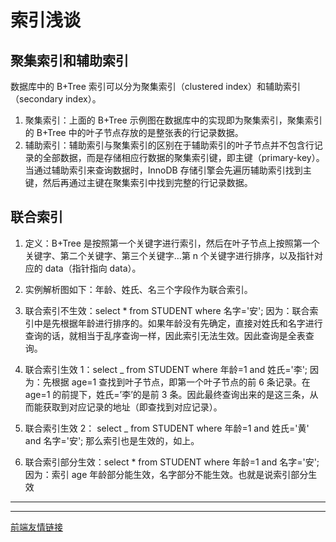 # 索引浅谈

## 聚集索引和辅助索引

数据库中的 B+Tree 索引可以分为聚集索引（clustered index）和辅助索引（secondary index）。

1. 聚集索引：上面的 B+Tree 示例图在数据库中的实现即为聚集索引，聚集索引的 B+Tree 中的叶子节点存放的是整张表的行记录数据。
2. 辅助索引：辅助索引与聚集索引的区别在于辅助索引的叶子节点并不包含行记录的全部数据，而是存储相应行数据的聚集索引键，即主键（primary-key）。当通过辅助索引来查询数据时，InnoDB 存储引擎会先遍历辅助索引找到主键，然后再通过主键在聚集索引中找到完整的行记录数据。

## 联合索引

1. 定义：B+Tree 是按照第一个关键字进行索引，然后在叶子节点上按照第一个关键字、第二个关键字、第三个关键字…第 n 个关键字进行排序，以及指针对应的 data（指针指向 data）。

2. 实例解析图如下：年龄、姓氏、名三个字段作为联合索引。

3. 联合索引不生效：select \* from STUDENT where 名字='安';
   因为：联合索引中是先根据年龄进行排序的。如果年龄没有先确定，直接对姓氏和名字进行查询的话，就相当于乱序查询一样，因此索引无法生效。因此查询是全表查询。

4. 联合索引生效 1：select \_ from STUDENT where 年龄=1 and 姓氏='李';
   因为：先根据 age=1 查找到叶子节点，即第一个叶子节点的前 6 条记录。在 age=1 的前提下，姓氏=’李’的是前 3 条。因此最终查询出来的是这三条，从而能获取到对应记录的地址（即查找到对应记录）。

5. 联合索引生效 2： select \_ from STUDENT where 年龄=1 and 姓氏='黄' and 名字='安';
   那么索引也是生效的，如上。

6. 联合索引部分生效：select \* from STUDENT where 年龄=1 and 名字='安';
   因为：索引 age 年龄部分能生效，名字部分不能生效。也就是说索引部分生效

---

---

[前端友情链接](https://itxiaohao.github.io)
